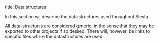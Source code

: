 title: Data structures

In this section we describe the data structures used throughout Siesta.

All data-structures are considered generic, in the sense that they may be
exported to other projects if so desired.
There will, however, be links to specific files where the datastructures are used.


